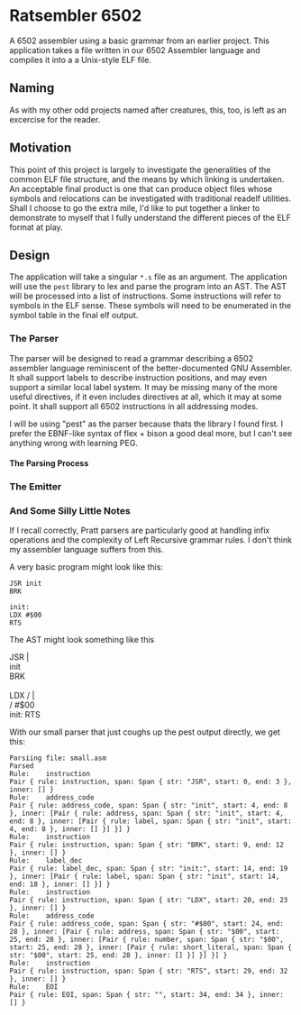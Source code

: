 # Ratsembler 6502
A 6502 assembler using a basic grammar from an earlier project. This
application takes a file written in our 6502 Assembler language and
compiles it into a a Unix-style ELF file.

## Naming
As with my other odd projects named after creatures, this, too, is left
as an excercise for the reader.

## Motivation
This point of this project is largely to investigate the generalities
of the common ELF file structure, and the means by which linking is
undertaken. An acceptable final product is one that can produce object
files whose symbols and relocations can be investigated with traditional
readelf utilities. Shall I choose to go the extra mile, I'd like to put
together a linker to demonstrate to myself that I fully understand the
different pieces of the ELF format at play.

## Design
The application will take a singular `*.s` file as an argument. The
application will use the `pest` library to lex and parse the program
into an AST. The AST will be processed into a list of instructions. Some
instructions will refer to symbols in the ELF sense. These symbols will
need to be enumerated in the symbol table in the final elf output.

### The Parser
The parser will be designed to read a grammar describing a 6502 assembler
language reminiscent of the better-documented GNU Assembler. It shall
support labels to describe instruction positions, and may even support
a similar local label system. It may be missing many of the more useful
directives, if it even includes directives at all, which it may at some
point. It shall support all 6502 instructions in all addressing modes.

I will be using "pest" as the parser because thats the library I found
first. I prefer the EBNF-like syntax of flex + bison a good deal more,
but I can't see anything wrong with learning PEG.

#### The Parsing Process


### The Emitter

### And Some Silly Little Notes
If I recall correctly, Pratt parsers are particularly good at handling infix
operations and the complexity of Left Recursive grammar rules. I don't think
my assembler language suffers from this.

A very basic program might look like this:

```
JSR init
BRK

init:
LDX #$00
RTS
```
The AST might look something like this

JSR
 |  \
init \
     BRK
       \
        \
         LDX
        / |  \
       / #$00 \
    init:     RTS

With our small parser that just coughs up the pest output directly, we get this:

```
Parsiing file: small.asm
Parsed
Rule:    instruction
Pair { rule: instruction, span: Span { str: "JSR", start: 0, end: 3 }, inner: [] }
Rule:    address_code
Pair { rule: address_code, span: Span { str: "init", start: 4, end: 8 }, inner: [Pair { rule: address, span: Span { str: "init", start: 4, end: 8 }, inner: [Pair { rule: label, span: Span { str: "init", start: 4, end: 8 }, inner: [] }] }] }
Rule:    instruction
Pair { rule: instruction, span: Span { str: "BRK", start: 9, end: 12 }, inner: [] }
Rule:    label_dec
Pair { rule: label_dec, span: Span { str: "init:", start: 14, end: 19 }, inner: [Pair { rule: label, span: Span { str: "init", start: 14, end: 18 }, inner: [] }] }
Rule:    instruction
Pair { rule: instruction, span: Span { str: "LDX", start: 20, end: 23 }, inner: [] }
Rule:    address_code
Pair { rule: address_code, span: Span { str: "#$00", start: 24, end: 28 }, inner: [Pair { rule: address, span: Span { str: "$00", start: 25, end: 28 }, inner: [Pair { rule: number, span: Span { str: "$00", start: 25, end: 28 }, inner: [Pair { rule: short_literal, span: Span { str: "$00", start: 25, end: 28 }, inner: [] }] }] }] }
Rule:    instruction
Pair { rule: instruction, span: Span { str: "RTS", start: 29, end: 32 }, inner: [] }
Rule:    EOI
Pair { rule: EOI, span: Span { str: "", start: 34, end: 34 }, inner: [] }
```
